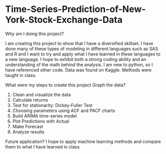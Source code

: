 # Time-Series-Prediction-of-New-York-Stock-Exchange-Data

Why am I doing this project?

I am creating this project to show that I have a diversified skillset. I have done many of these types of modeling in different languages such as SAS and R and I want to try and apply what I have learned in these languages to a new language. I hope to exhibit both a strong coding ability and an understanding of the math behind the analysis. I am new to python, so I have referenced other code. Data was found on Kaggle. Methods were taught in class.

What were my steps to create this project Graph the data?
1.	Clean and visualize the data
2.	Calculate returns
3.	Test for stationarity: Dickey-Fuller Test
4.	Choosing parameters using ACF and PACF charts
5.	Build ARIMA time-series model
6.	Plot Predictions with Actual
7.	Make Forecast
8.	Analyze results

Future application?
I hope to apply machine learning methods and compare them to what I have learned in class.
